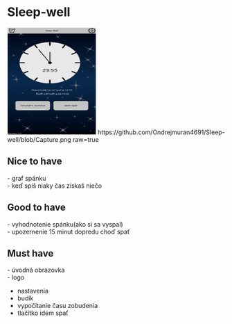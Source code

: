 <h1>Sleep-well</h1>
<img src="Capture.png" alt="obrazok apky" width="205" height="246">
https://github.com/Ondrejmuran4691/Sleep-well/blob/Capture.png raw=true
<h2>Nice to have</h2>
- graf spánku<br>
- keď spíš niaky čas získaš niečo
<h2>Good to have</h2>
- vyhodnotenie spánku(ako si sa vyspal)<br>
- upozernenie 15 minut dopredu choď spať
<h2>Must have</h2>
- úvodná obrazovka<br>
- logo<br>

- nastavenia<br>
- budík<br>
- vypočítanie času zobudenia<br>
- tlačítko idem spať

